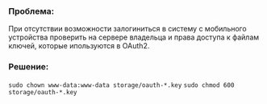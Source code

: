 ### Проблема:

При отсутствии возможности залогиниться в систему с мобильного устройства проверить на сервере владельца и права доступа к файлам ключей, 
которые ипользуются в OAuth2.

### Решение:

```sudo chown www-data:www-data storage/oauth-*.key```
```sudo chmod 600 storage/oauth-*.key```
